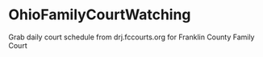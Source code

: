 # OhioFamilyCourtWatching
Grab daily court schedule from drj.fccourts.org for Franklin County Family Court 
